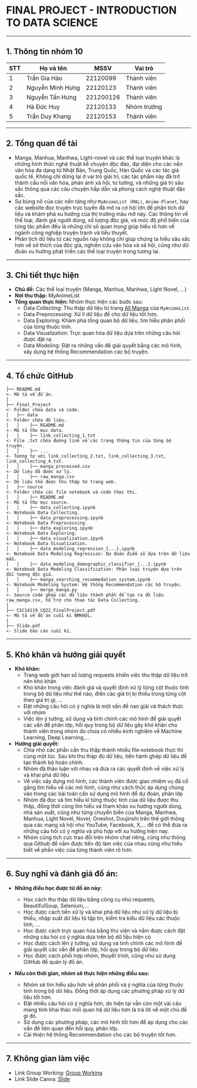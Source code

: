 # FINAL PROJECT - INTRODUCTION TO DATA SCIENCE
---
## 1. Thông tin nhóm 10

| **STT** | **Họ và tên** | **MSSV** | **Vai trò** |
|-------|---------------|---------|----------------|
| 1     | Trần Gia Hào | 22120099 | Thành viên |
| 2     | Nguyễn Minh Hưng | 22120123 | Thành viên |
| 3     | Nguyễn Tấn Hưng | 221200126 | Thành viên |
| 4     | Hà Đức Huy | 22120133 | Nhóm trưởng |
| 5     | Trần Duy Khang | 22120153 | Thành viên |

---
## 2. Tổng quan đề tài
- Manga, Manhua, Manhwa, Light-novel và các thể loại truyện khác là những hình thức nghệ thuật kể chuyện độc đáo, đại diện cho các nền văn hóa đa dạng từ Nhật Bản, Trung Quốc, Hàn Quốc và các tác giả quốc tế. Không chỉ dừng lại ở vai trò giải trí, các tác phẩm này đã trở thành cầu nối văn hóa, phản ánh xã hội, tư tưởng, và những giá trị sâu sắc thông qua các câu chuyện hấp dẫn và phong cách nghệ thuật đặc sắc.
- Sự bùng nổ của các nền tảng như `MyAnimeList (MAL)`, `Anime-Planet`, hay các website đọc truyện trực tuyến đã mở ra cơ hội lớn để phân tích dữ liệu và khám phá xu hướng của thị trường màu mỡ này. Các thông tin về thể loại, đánh giá người dùng, số lượng độc giả, và mức độ phổ biến của từng tác phẩm đều là những chỉ số quan trọng giúp hiểu rõ hơn về ngành công nghiệp truyện tranh và tiểu thuyết.
- Phân tích dữ liệu từ các nguồn này không chỉ giúp chúng ta hiểu sâu sắc hơn về sở thích của độc giả, nghiên cứu văn hóa và xã hội, cũng như dữ đoán xu hướng phát triển các thể loại truyện trong tương lai.
---
## 3. Chi tiết thực hiện
- **Chủ đề:** Các thể loại truyện (Manga, Manhua, Manhwa, Light Novel, ...)
- **Nơi thu thập:** MyAnimeList
- **Tổng quan thực hiện:** Nhóm thực hiện các bước sau:
  - Data Collecting: Thu thập dữ liệu từ trang [All Manga](https://myanimelist.net/topmanga.php) của `MyAnimeList`.
  - Data Preprocessing: Xử lí dữ liệu để cho dữ liệu tốt hơn.
  - Data Exploring: Khám phá tổng quan bộ dữ liệu, tìm hiểu phân phối của từng thuộc tính.
  - Data Visualization: Trực quan hóa dữ liệu dựa trên những câu hỏi được đặt ra.
  - Data Modeling: Đặt ra những vấn đề giải quyết bằng các mô hình, xây dựng hệ thống Recommendation các bộ truyện.
---
## 4. Tổ chức GitHub
```
├── README.md                                                           <- Mô tả về đồ án.
│
├── Final_Project                                                       <- Folder chứa data và code.
│   ├── data                                                            <- Folder chứa dữ liệu.
│   │    ├── README.md                                                  <- Mô tả thư mục data.
│   │    ├── link_collecting_1.txt                                      <- File .txt chứa đường link về các trang thông tin của từng bộ truyện.
│   │    ├── ...                                                        <- Tương tự với link_collecting_2.txt, link_collecting_3.txt, link_collecting_4.txt.
│   │    ├── manga_processed.csv                                        <- Dữ liệu đã được xử lý.
│   │    ├── raw_manga.csv                                              <- Dữ liệu thô được thu thập từ trang web.
│   ├── source                                                          <- Folder chứa các file notebook và code thực thi.
│   │    ├── README.md                                                  <- Mô tả thư mục source.
│   │    ├── data_collecting.ipynb                                      <- Notebook Data Collecting.
│   │    ├── data_preprocessing.ipynb                                   <- Notebook Data Preprocessing.
│   │    ├── data_exploring.ipynb                                       <- Notebook Data Exploring.
│   │    ├── data_visualization.ipynb                                   <- Notebook Data Visualization.
│   │    ├── data_modeling_regression_{...}.ipynb                       <- Notebook Data Modeling Regression: Dự đoán điểm số dựa trên dữ liệu mẫu.
│   │    ├── data_modeling_demographic_classifier_{...}.ipynb           <- Notebook Data Modeling Classification: Phân loại truyện dựa trên đối tượng độc giả.
│   │    ├── manga_searching_recommedation_system.ipynb                 <- Notebook Modeling System: Hệ thống Recommendation các bộ truyện.
│   │    ├── merge_manga.py                                             <- Source code ghép các dữ liệu thành phần để tạo ra dữ liệu raw_manga.csv, hỗ trợ cho thao tác Data Collecting.
│
├── CSC14119_CQ22_FinalProject.pdf                                      <- Mô tả về đồ án cuối kì NMKHDL.
|
├── Slide.pdf                                                           <- Slide báo cáo cuối kì.
```
---
##  5. Khó khăn và hướng giải quyết
- **Khó khăn:**
  - Trang web giới hạn số lượng requests khiến việc thu thập dữ liệu trở nên khó khăn
  - Khó khăn trong việc đánh giá và quyết định xử lý từng cột thuộc tính trong bộ dữ liệu như thế nào, điền các giá trị bị thiếu trong từng cột theo giá trị gì, ...
  - Đặt những câu hỏi có ý nghĩa là một vấn đề nan giải và thách thức với nhóm
  - Việc lên ý tưởng, sử dụng và tinh chỉnh các mô hình để giải quyết các vấn đề phân lớp, hồi quy trong bộ dữ liệu gây khó khăn cho thành viên trong nhóm do chưa có nhiều kinh nghiệm về Machine Learning, Deep Learning,...
- **Hướng giải quyết:**
  - Chia nhỏ các phần cần thu thập thành nhiều file notebook thực thi cùng một lúc. Sau khi thu thập đủ dữ liệu, tiến hành ghép dữ liệu để tạo thành bộ hoàn chỉnh.
  - Nhóm đã thảo luận với nhau và đưa ra các quyết định về việc xử lý và khai phá dữ liệu
  - Về việc xây dựng mô hình, các thành viên được giao nhiệm vụ đã cố gắng tìm hiểu về các mô hình, cũng như cách thức áp dụng chúng vào trong các bài toán cần sử dụng mô hình để dự đoán, phân lớp
  - Nhóm đã đọc và tìm hiểu kĩ từng thuộc tính của dữ liệu được thu thập, đồng thời cũng tìm hiểu và tham khảo xu hướng người dùng, nhà sản xuất, cũng như từng chuyển biến của Manga, Manhwa, Manhua, Light Novel, Novel, Oneshot, Doujinshi trên thế giới thông qua các mạng xã hội như YouTube, Facebook, X,... để có thể đưa ra những câu hỏi có ý nghĩa và phù hợp với xu hướng hiện nay.
  - Nhóm cũng tích cực trao đổi trên nhóm chat riêng, cũng như thông qua Github để nắm được tiến độ làm việc của nhau cũng như hiểu biết về phần việc của từng thành viên rõ hơn.
---

##  6. Suy nghĩ và đánh giá đồ án:
- **Những điều học được từ đồ án này:**
  - Học cách thu thập dữ liệu bằng công cụ như requests, BeautifulSoup, Selenium,...
  - Học được cách tiền xử lý và khai phá dữ liệu như xử lý dữ liệu bị thiếu, nhập xuất dữ liệu từ tập tin, kiểm tra kiểu dữ liệu các thuộc tính, ...
  - Học được cách trực quan hóa bằng thư viện và nắm được cách đặt những câu hỏi có ý nghĩa dựa trên bộ dữ liệu hiện có
  - Học được cách lên ý tưởng, sử dụng và tinh chỉnh các mô hình để giải quyết các vấn đề phân lớp, hồi quy trong bộ dữ liệu
  - Học được cách phối hợp nhóm, thuyết trình, cũng như sử dụng GitHub để quản lý đồ án.
 
- **Nếu còn thời gian, nhóm sẽ thực hiện những điều sau:**
  - Nhóm sẽ tìm hiểu sâu hơn về phân phối và ý nghĩa của từng thuộc tính trong bộ dữ liệu. Đồng thời áp dụng các phương pháp xử lý dữ liệu tốt hơn.
  - Đặt nhiều câu hỏi có ý nghĩa hơn, do hiện tại vẫn còn một vài câu mang tính khai thác mối quan hệ dữ liệu hơn là trả lời về một chủ đề gì đó.
  - Sử dụng các phương pháp, các mô hình tốt hơn để áp dụng cho các vấn đề liên quan đến hồi quy, phân lớp.
  - Cải thiện hệ thống Recommendation cho các bộ truyện tốt hơn.
 
---

## 7. Không gian làm việc
- Link Group Working: [Group Working](https://docs.google.com/spreadsheets/d/1hQfAfnTYzPI49zXJ3Qhi1Cc8cTE-MGoR/edit?usp=sharing&ouid=102314169989540342274&rtpof=true&sd=true)
- Link Slide Canva: [Slide](https://www.canva.com/design/DAGZhXrDbUY/dSej6HkqXELjl3I9LKJbbQ/edit)

